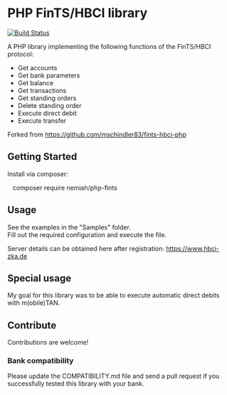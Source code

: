 # PHP FinTS/HBCI library

[![Build Status](https://travis-ci.org/nemiah/phpFinTS.svg?branch=master)](https://travis-ci.org/nemiah/phpFinTS)

A PHP library implementing the following functions of the FinTS/HBCI protocol:

 * Get accounts
 * Get bank parameters
 * Get balance
 * Get transactions
 * Get standing orders
 * Delete standing order
 * Execute direct debit
 * Execute transfer

Forked from https://github.com/mschindler83/fints-hbci-php

## Getting Started

Install via composer:

    composer require nemiah/php-fints


## Usage

See the examples in the "Samples" folder.<br>
Fill out the required configuration and execute the file.

Server details can be obtained here after registration:
https://www.hbci-zka.de

## Special usage

My goal for this library was to be able to execute automatic direct debits with m(obile)TAN.
 
## Contribute

Contributions are welcome!

### Bank compatibility

Please update the COMPATIBILITY.md file and send a pull request if you successfully tested this library with your bank.
